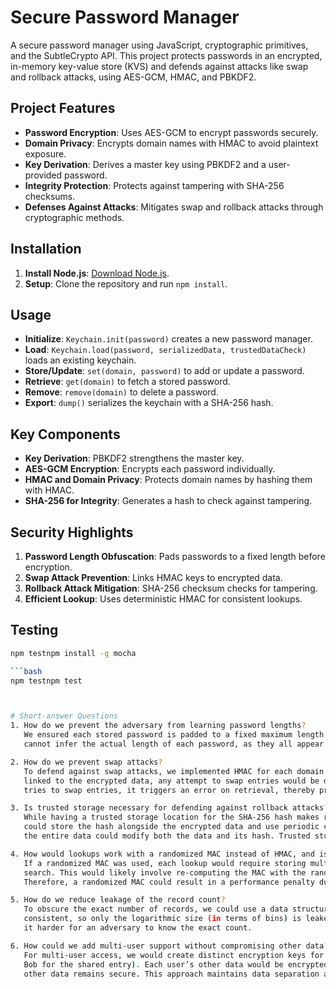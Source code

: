 # Secure Password Manager

A secure password manager using JavaScript, cryptographic primitives, and the SubtleCrypto API. This project protects passwords in an encrypted, in-memory key-value store (KVS) and defends against attacks like swap and rollback attacks, using AES-GCM, HMAC, and PBKDF2.

## Project Features

- **Password Encryption**: Uses AES-GCM to encrypt passwords securely.
- **Domain Privacy**: Encrypts domain names with HMAC to avoid plaintext exposure.
- **Key Derivation**: Derives a master key using PBKDF2 and a user-provided password.
- **Integrity Protection**: Protects against tampering with SHA-256 checksums.
- **Defenses Against Attacks**: Mitigates swap and rollback attacks through cryptographic methods.

## Installation

1. **Install Node.js**: [Download Node.js](https://nodejs.org/en/).
2. **Setup**: Clone the repository and run `npm install`.

## Usage

- **Initialize**: `Keychain.init(password)` creates a new password manager.
- **Load**: `Keychain.load(password, serializedData, trustedDataCheck)` loads an existing keychain.
- **Store/Update**: `set(domain, password)` to add or update a password.
- **Retrieve**: `get(domain)` to fetch a stored password.
- **Remove**: `remove(domain)` to delete a password.
- **Export**: `dump()` serializes the keychain with a SHA-256 hash.

## Key Components

- **Key Derivation**: PBKDF2 strengthens the master key.
- **AES-GCM Encryption**: Encrypts each password individually.
- **HMAC and Domain Privacy**: Protects domain names by hashing them with HMAC.
- **SHA-256 for Integrity**: Generates a hash to check against tampering.

## Security Highlights

1. **Password Length Obfuscation**: Pads passwords to a fixed length before encryption.
2. **Swap Attack Prevention**: Links HMAC keys to encrypted data.
3. **Rollback Attack Mitigation**: SHA-256 checksum checks for tampering.
4. **Efficient Lookup**: Uses deterministic HMAC for consistent lookups.

## Testing

```bash
npm testnpm install -g mocha

```bash
npm testnpm test



# Short-answer Questions
1. How do we prevent the adversary from learning password lengths?
   We ensured each stored password is padded to a fixed maximum length before encryption. This approach means that even if the encrypted passwords are observed, an adversary 
   cannot infer the actual length of each password, as they all appear to be the same length after padding.

2. How do we prevent swap attacks?
   To defend against swap attacks, we implemented HMAC for each domain name to create unique, tamper-proof keys in the key-value store (KVS). Since each domain’s HMAC is 
   linked to the encrypted data, any attempt to swap entries would be detected, as the HMAC verification would fail for mismatched entries. This ensures that if an adversary 
   tries to swap entries, it triggers an error on retrieval, thereby preventing unauthorized swapping.

3. Is trusted storage necessary for defending against rollback attacks?
   While having a trusted storage location for the SHA-256 hash makes rollback attacks easier to detect, it is not strictly necessary. If trusted storage is unavailable, we 
   could store the hash alongside the encrypted data and use periodic checks to verify integrity. However, this approach could be less secure as an adversary with access to 
   the entire data could modify both the data and its hash. Trusted storage remains preferable for stronger defense.

4. How would lookups work with a randomized MAC instead of HMAC, and is there a performance penalty?
   If a randomized MAC was used, each lookup would require storing multiple versions of the MAC (since it would differ with each generation) or implementing a complex 
   search. This would likely involve re-computing the MAC with the randomized component each time for lookup, adding computational overhead and increasing retrieval time. 
   Therefore, a randomized MAC could result in a performance penalty due to additional computation.

5. How do we reduce leakage of the record count?
   To obscure the exact number of records, we could use a data structure that groups records in fixed-size "bins." The number of records in each bin could be kept 
   consistent, so only the logarithmic size (in terms of bins) is leaked. This approach would allow for efficient lookup while only revealing a range (like log₂(k)), making 
   it harder for an adversary to know the exact count.

6. How could we add multi-user support without compromising other data?
   For multi-user access, we would create distinct encryption keys for each shared password entry, stored separately and accessible only to authorized users (e.g., Alice and 
   Bob for the shared entry). Each user’s other data would be encrypted with keys specific to them. Thus, only the shared entry is accessible with shared keys, while their 
   other data remains secure. This approach maintains data separation and security across users.







